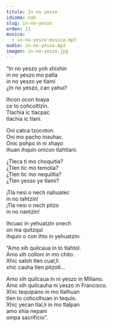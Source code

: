 ```yaml
---
titulo: In no yeszo
idioma: nah
slug: in-no-yeszo
orden: 11
musica: 
  - in-no-yeszo-musica.mp3
audio: in-no-yeszo.mp3
imagen: in-no-yeszo.jpg
---
```


“In no yeszo yoh xhixhin<br>
in no yeszo mo patla<br>
in no yeszo ye tlami<br>
¿In no yeszo, can yahui?<br>

Ihcon ocon toaya<br>
ce to cohcoltlzin.<br>
Tlachia ic tlacpac<br>
tlachia ic tlani.<br>

Oni catca tzocoton.<br>
Oni mo pacho inauhac.<br>
Onic pohpo in ni xhayo<br>
ihuan ihquin onicon tlahtlani:<br>

¿Tleca ti mo choquitia?<br>
¿Tlen tic mo temolia?<br>
¿Tlen tic mo nequiltia?<br>
¿Tlen yesso ye tlami?<br>

¡Tla nesi o nech nahuatec<br>
in no tahtzin!<br>
¡Tla nesi o nech pitzo<br>
in no nantzin!<br>

Ihcuac in yehuatzin onech<br>
on ma quitzqui<br>
ihquin o con ihto in yehuatzin:<br>

“Amo xih quilcaua in to tlahtol.<br>
Amo xih colloni in mo chito.<br>
Xhic saloh tlen cual,li<br>
xhic cauha tlen pitzotl...<br>

Amo xih quilcaua in ni yeszo in Miliano.<br>
Amo xih quilcauha ni yeszo in Francisco.<br>
Xhic tequipano in mo tlalhuan<br>
tlen to cohcolhuan in tequio.<br>
Xhic yecan tlal,li in mo tlalpan<br>
amo xhia nepani<br>
ompa sacrificio”.<br>
